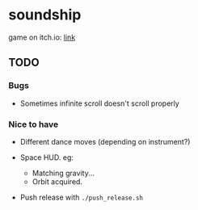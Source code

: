 # soundship

game on itch.io: [link](https://thewarlock.itch.io/soundship)

## TODO

### Bugs

- Sometimes infinite scroll doesn't scroll properly

### Nice to have

- Different dance moves (depending on instrument?)
- Space HUD. eg:
  - Matching gravity...
  - Orbit acquired.

- Push release with `./push_release.sh`
